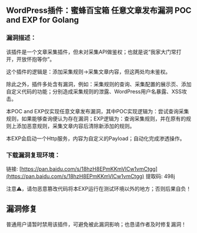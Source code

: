 ## WordPress插件：蜜蜂百宝箱 任意文章发布漏洞 POC and EXP for Golang

### 漏洞描述：

该插件是一个文章采集插件，但未对采集API做鉴权；也就是说“我家大门常打开，开放怀抱等你”。

这个插件的逻辑是：添加采集规则->采集文章内容，但这两处均未鉴权。

除此之外，插件多处含有漏洞，例如：采集规则的查询、采集配置的展示页、添加自定义代码的功能；分别造成采集规则的泄露、WordPress用户名暴露、XSS攻击。

本POC and EXP仅实现任意文章发布漏洞，其中POC实现逻辑为：尝试查询采集规则，如果能够查询便认为存在漏洞；EXP逻辑为：查询采集规则，并在原有的规则上添加恶意规则，采集文章内容后清除新添加的规则。

本EXP会启动一个Http服务，内容为自定义的Payload；自动化完成渗透操作。

### 下载漏洞复现环境：

链接: [https://pan.baidu.com/s/18hzH8EPmKKmVlCw1vmCtgg](https://pan.baidu.com/s/18hzH8EPmKKmVlCw1vmCtgg) 提取码: 498j 

注意⚠️，请勿恶意篡改代码将本EXP运行在测试环境以外的地方；否则后果自负！

## 漏洞修复

普通用户请暂时禁用该插件，可避免被此漏洞影响；也恳请作者及时修复漏洞！